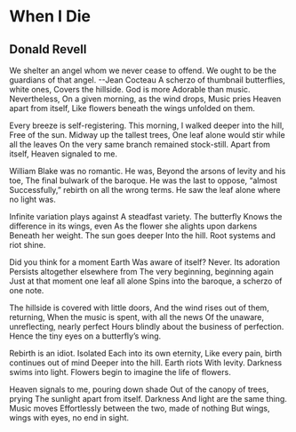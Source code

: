# When I Die
## Donald Revell
We shelter an angel whom we never cease to offend. We ought to be the
guardians of that angel.
--Jean Cocteau
A scherzo of thumbnail butterflies, white ones,
Covers the hillside. God is more
Adorable than music. Nevertheless,
On a given morning, as the wind drops,
Music pries Heaven apart from itself,
Like flowers beneath the wings unfolded on them.

Every breeze is self-registering.
This morning, I walked deeper into the hill,
Free of the sun. Midway up the tallest trees,
One leaf alone would stir while all the leaves
On the very same branch remained stock-still.
Apart from itself, Heaven signaled to me.

William Blake was no romantic. He was,
Beyond the arsons of levity and his toe,
The final bulwark of the baroque.
He was the last to oppose, “almost
Successfully,” rebirth on all the wrong terms.
He saw the leaf alone where no light was.

Infinite variation plays against
A steadfast variety. The butterfly
Knows the difference in its wings, even
As the flower she alights upon darkens
Beneath her weight. The sun goes deeper
Into the hill. Root systems and riot shine.

Did you think for a moment Earth
Was aware of itself? Never. Its adoration
Persists altogether elsewhere from
The very beginning, beginning again
Just at that moment one leaf all alone
Spins into the baroque, a scherzo of one note.

The hillside is covered with little doors,
And the wind rises out of them, returning,
When the music is spent, with all the news
Of the unaware, unreflecting, nearly perfect
Hours blindly about the business of perfection.
Hence the tiny eyes on a butterfly’s wing.

Rebirth is an idiot. Isolated
Each into its own eternity,
Like every pain, birth continues out of mind
Deeper into the hill. Earth riots
With levity. Darkness swims into light.
Flowers begin to imagine the life of flowers.

Heaven signals to me, pouring down shade
Out of the canopy of trees, prying
The sunlight apart from itself. Darkness
And light are the same thing. Music moves
Effortlessly between the two, made of nothing
But wings, wings with eyes, no end in sight.
